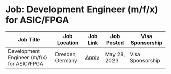 # Job: Development Engineer (m/f/x) for ASIC/FPGA

| Job Title | Job Location | Job Link | Job Posted | Visa Sponsorship |
| --- | --- | --- | --- | --- |
| Development Engineer (m/f/x) for ASIC/FPGA | Dresden, Germany | [Apply](https://join.com/companies/k-tronik/7920276-development-engineer-m-f-x-for-asic-fpga) | May 28, 2023 | Visa Sponsorship |
